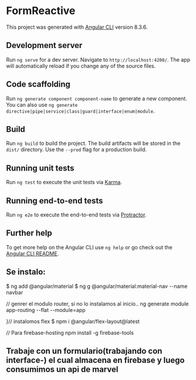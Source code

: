 # FormReactive

This project was generated with [Angular CLI](https://github.com/angular/angular-cli) version 8.3.6.

## Development server

Run `ng serve` for a dev server. Navigate to `http://localhost:4200/`. The app will automatically reload if you change any of the source files.

## Code scaffolding

Run `ng generate component component-name` to generate a new component. You can also use `ng generate directive|pipe|service|class|guard|interface|enum|module`.

## Build

Run `ng build` to build the project. The build artifacts will be stored in the `dist/` directory. Use the `--prod` flag for a production build.

## Running unit tests

Run `ng test` to execute the unit tests via [Karma](https://karma-runner.github.io).

## Running end-to-end tests

Run `ng e2e` to execute the end-to-end tests via [Protractor](http://www.protractortest.org/).

## Further help

To get more help on the Angular CLI use `ng help` or go check out the [Angular CLI README](https://github.com/angular/angular-cli/blob/master/README.md).


## Se instalo:

$ ng add @angular/material
$ ng g @angular/material:material-nav --name navbar

// genrer el modulo router, si no lo instalamos al inicio..
ng generate module app-routing --flat --module=app

}// instalomos flex
$ npm i @angular/flex-layout@latest

// Para firebase-hosting
npm install -g firebase-tools  

## Trabaje con un formulario(trabajando con interface-) el cual almacena en firebase y luego consumimos un api de marvel 


